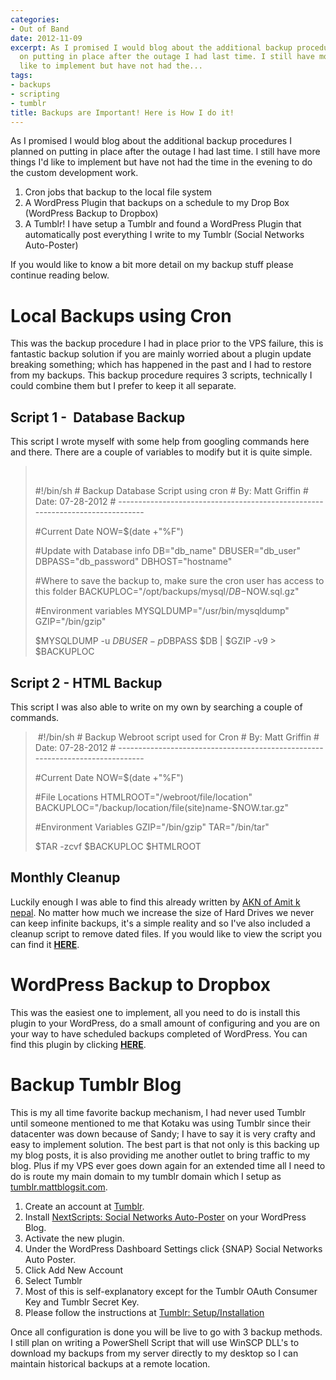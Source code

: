 ```yaml
---
categories:
- Out of Band
date: 2012-11-09
excerpt: As I promised I would blog about the additional backup procedures I planned
  on putting in place after the outage I had last time. I still have more things I'd
  like to implement but have not had the...
tags:
- backups
- scripting
- tumblr
title: Backups are Important! Here is How I do it!
---
```


As I promised I would blog about the additional backup procedures I planned on putting in place after the outage I had last time. I still have more things I'd like to implement but have not had the time in the evening to do the custom development work.

1. Cron jobs that backup to the local file system
2. A WordPress Plugin that backups on a schedule to my Drop Box (WordPress Backup to Dropbox)
3. A Tumblr! I have setup a Tumblr and found a WordPress Plugin that automatically post everything I write to my Tumblr (Social Networks Auto-Poster)

If you would like to know a bit more detail on my backup stuff please continue reading below.<!--more-->

# Local Backups using Cron

This was the backup procedure I had in place prior to the VPS failure, this is fantastic backup solution if you are mainly worried about a plugin update breaking something; which has happened in the past and I had to restore from my backups. This backup procedure requires 3 scripts, technically I could combine them but I prefer to keep it all separate.

## Script 1 -  Database Backup

This script I wrote myself with some help from googling commands here and there. There are a couple of variables to modify but it is quite simple.

>  
> 
> #!/bin/sh # Backup Database Script using cron # By: Matt Griffin # Date: 07-28-2012 # ------------------------------------------------------------------------------
> 
> #Current Date NOW=$(date +"%F")
> 
> #Update with Database info DB="db\_name" DBUSER="db\_user" DBPASS="db\_password" DBHOST="hostname"
> 
> #Where to save the backup to, make sure the cron user has access to this folder BACKUPLOC="/opt/backups/mysql/$DB-$NOW.sql.gz"
> 
> #Environment variables MYSQLDUMP="/usr/bin/mysqldump" GZIP="/bin/gzip"
> 
> $MYSQLDUMP -u $DBUSER -p$DBPASS $DB | $GZIP -v9 > $BACKUPLOC

## Script 2 - HTML Backup

This script I was also able to write on my own by searching a couple of commands.

>  #!/bin/sh # Backup Webroot script used for Cron # By: Matt Griffin # Date: 07-28-2012 # ------------------------------------------------------------------------------
> 
> #Current Date NOW=$(date +"%F")
> 
> #File Locations HTMLROOT="/webroot/file/location" BACKUPLOC="/backup/location/file(site)name-$NOW.tar.gz"
> 
> #Environment Variables GZIP="/bin/gzip" TAR="/bin/tar"
> 
> $TAR -zcvf $BACKUPLOC $HTMLROOT

## Monthly Cleanup

Luckily enough I was able to find this already written by [AKN of Amit k nepal](http://www.amitnepal.com). No matter how much we increase the size of Hard Drives we never can keep infinite backups, it's a simple reality and so I've also included a cleanup script to remove dated files. If you would like to view the script you can find it [**HERE**](http://www.amitnepal.com/shell-script-to-delete-files-and-folders-older-than-x-days/).

# WordPress Backup to Dropbox

This was the easiest one to implement, all you need to do is install this plugin to your WordPress, do a small amount of configuring and you are on your way to have scheduled backups completed of WordPress. You can find this plugin by clicking [**HERE**](http://wordpress.org/extend/plugins/wordpress-backup-to-dropbox/).

# Backup Tumblr Blog

This is my all time favorite backup mechanism, I had never used Tumblr until someone mentioned to me that Kotaku was using Tumblr since their datacenter was down because of Sandy; I have to say it is very crafty and easy to implement solution. The best part is that not only is this backing up my blog posts, it is also providing me another outlet to bring traffic to my blog. Plus if my VPS ever goes down again for an extended time all I need to do is route my main domain to my tumblr domain which I setup as [tumblr.mattblogsit.com](http://tumblr.mattblogsit.com).

1. Create an account at [Tumblr](http://www.tumblr.com).
2. Install [NextScripts: Social Networks Auto-Poster](http://wordpress.org/extend/plugins/social-networks-auto-poster-facebook-twitter-g/) on your WordPress Blog.
3. Activate the new plugin.
4. Under the WordPress Dashboard Settings click {SNAP} Social Networks Auto Poster.
5. Click Add New Account
6. Select Tumblr
7. Most of this is self-explanatory except for the Tumblr OAuth Consumer Key and Tumblr Secret Key.
8. Please follow the instructions at [Tumblr: Setup/Installation](http://www.nextscripts.com/setup-installation-tumblr-social-networks-auto-poster-wordpress/)

Once all configuration is done you will be live to go with 3 backup methods. I still plan on writing a PowerShell Script that will use WinSCP DLL's to download my backups from my server directly to my desktop so I can maintain historical backups at a remote location.